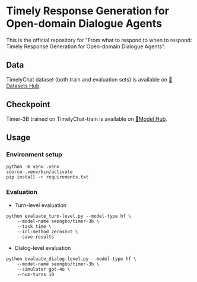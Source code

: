 # Timely Response Generation for Open-domain Dialogue Agents

This is the official repository for "From what to respond to when to respond: Timely Response Generation for Open-domain Dialogue Agents".

## Data

TimelyChat dataset (both train and evaluation sets) is available on [🤗Datasets Hub](https://huggingface.co/datasets/seongbo/timelychat).

## Checkpoint

Timer-3B trained on TimelyChat-train is available on [🤗Model Hub](https://huggingface.co/seongbo/timer-3b).

## Usage

### Environment setup

```
python -m venv .venv
source .venv/bin/activate
pip install -r requirements.txt
```

### Evaluation

- Turn-level evaluation

```
python evaluate_turn-level.py --model-type hf \
    --model-name seongbo/timer-3b \
    --task time \
    --icl-method zeroshot \
    --save-results
```

- Dialog-level evaluation

```
python evaluate_dialog-level.py --model-type hf \
    --model-name seongbo/timer-3b \
    --simulator gpt-4o \
    --num-turns 10
```
